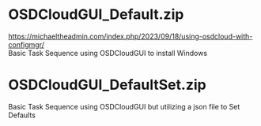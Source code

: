 # OSDCloudGUI_Default.zip
https://michaeltheadmin.com/index.php/2023/09/18/using-osdcloud-with-configmgr/  
Basic Task Sequence using OSDCloudGUI to install Windows

# OSDCloudGUI_DefaultSet.zip
Basic Task Sequence using OSDCloudGUI but utilizing a json file to Set Defaults